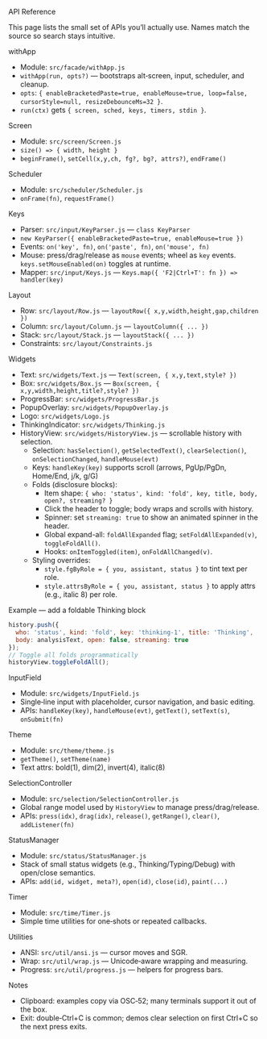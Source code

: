API Reference

This page lists the small set of APIs you’ll actually use. Names match the source so search stays intuitive.

withApp
- Module: `src/facade/withApp.js`
- `withApp(run, opts?)` — bootstraps alt‑screen, input, scheduler, and cleanup.
- `opts`: `{ enableBracketedPaste=true, enableMouse=true, loop=false, cursorStyle=null, resizeDebounceMs=32 }`.
- `run(ctx)` gets `{ screen, sched, keys, timers, stdin }`.

Screen
- Module: `src/screen/Screen.js`
- `size() => { width, height }`
- `beginFrame()`, `setCell(x,y,ch, fg?, bg?, attrs?)`, `endFrame()`

Scheduler
- Module: `src/scheduler/Scheduler.js`
- `onFrame(fn)`, `requestFrame()`

Keys
- Parser: `src/input/KeyParser.js` — `class KeyParser`
- `new KeyParser({ enableBracketedPaste=true, enableMouse=true })`
- Events: `on('key', fn)`, `on('paste', fn)`, `on('mouse', fn)`
- Mouse: press/drag/release as `mouse` events; wheel as `key` events. `keys.setMouseEnabled(on)` toggles at runtime.
- Mapper: `src/input/Keys.js` — `Keys.map({ 'F2|Ctrl+T': fn }) => handler(key)`

Layout
- Row: `src/layout/Row.js` — `layoutRow({ x,y,width,height,gap,children })`
- Column: `src/layout/Column.js` — `layoutColumn({ ... })`
- Stack: `src/layout/Stack.js` — `layoutStack({ ... })`
- Constraints: `src/layout/Constraints.js`

Widgets
- Text: `src/widgets/Text.js` — `Text(screen, { x,y,text,style? })`
- Box: `src/widgets/Box.js` — `Box(screen, { x,y,width,height,title?,style? })`
- ProgressBar: `src/widgets/ProgressBar.js`
- PopupOverlay: `src/widgets/PopupOverlay.js`
- Logo: `src/widgets/Logo.js`
- ThinkingIndicator: `src/widgets/Thinking.js`
- HistoryView: `src/widgets/HistoryView.js` — scrollable history with selection.
  - Selection: `hasSelection()`, `getSelectedText()`, `clearSelection()`, `onSelectionChanged`, `handleMouse(evt)`
  - Keys: `handleKey(key)` supports scroll (arrows, PgUp/PgDn, Home/End, j/k, g/G)
  - Folds (disclosure blocks):
    - Item shape: `{ who: 'status', kind: 'fold', key, title, body, open?, streaming? }`
    - Click the header to toggle; body wraps and scrolls with history.
    - Spinner: set `streaming: true` to show an animated spinner in the header.
    - Global expand-all: `foldAllExpanded` flag; `setFoldAllExpanded(v)`, `toggleFoldAll()`.
    - Hooks: `onItemToggled(item)`, `onFoldAllChanged(v)`.
  - Styling overrides:
    - `style.fgByRole = { you, assistant, status }` to tint text per role.
    - `style.attrsByRole = { you, assistant, status }` to apply attrs (e.g., italic 8) per role.

Example — add a foldable Thinking block
```js
history.push({
  who: 'status', kind: 'fold', key: 'thinking-1', title: 'Thinking',
  body: analysisText, open: false, streaming: true
});
// Toggle all folds programmatically
historyView.toggleFoldAll();
```

InputField
- Module: `src/widgets/InputField.js`
- Single‑line input with placeholder, cursor navigation, and basic editing.
- APIs: `handleKey(key)`, `handleMouse(evt)`, `getText()`, `setText(s)`, `onSubmit(fn)`

Theme
- Module: `src/theme/theme.js`
- `getTheme()`, `setTheme(name)`
- Text attrs: bold(1), dim(2), invert(4), italic(8)

SelectionController
- Module: `src/selection/SelectionController.js`
- Global range model used by `HistoryView` to manage press/drag/release.
- APIs: `press(idx)`, `drag(idx)`, `release()`, `getRange()`, `clear()`, `addListener(fn)`

StatusManager
- Module: `src/status/StatusManager.js`
- Stack of small status widgets (e.g., Thinking/Typing/Debug) with open/close semantics.
- APIs: `add(id, widget, meta?)`, `open(id)`, `close(id)`, `paint(...)`

Timer
- Module: `src/time/Timer.js`
- Simple time utilities for one‑shots or repeated callbacks.

Utilities
- ANSI: `src/util/ansi.js` — cursor moves and SGR.
- Wrap: `src/util/wrap.js` — Unicode‑aware wrapping and measuring.
- Progress: `src/util/progress.js` — helpers for progress bars.

Notes
- Clipboard: examples copy via OSC‑52; many terminals support it out of the box.
- Exit: double‑Ctrl+C is common; demos clear selection on first Ctrl+C so the next press exits.
